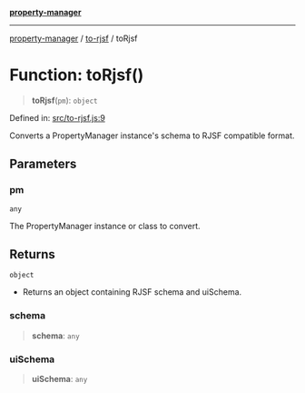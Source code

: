 [**property-manager**](../../README.md)

***

[property-manager](../../modules.md) / [to-rjsf](../README.md) / toRjsf

# Function: toRjsf()

> **toRjsf**(`pm`): `object`

Defined in: [src/to-rjsf.js:9](https://github.com/snowyu/property-manager.js/blob/0a9d329d6dc8235fcbd7381e69042a60653674b6/src/to-rjsf.js#L9)

Converts a PropertyManager instance's schema to RJSF compatible format.

## Parameters

### pm

`any`

The PropertyManager instance or class to convert.

## Returns

`object`

- Returns an object containing RJSF schema and uiSchema.

### schema

> **schema**: `any`

### uiSchema

> **uiSchema**: `any`
